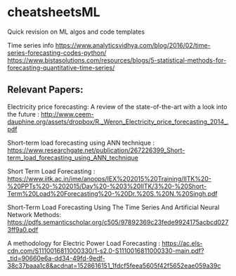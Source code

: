 # cheatsheetsML
Quick revision on ML algos and code templates

Time series info
https://www.analyticsvidhya.com/blog/2016/02/time-series-forecasting-codes-python/
https://www.bistasolutions.com/resources/blogs/5-statistical-methods-for-forecasting-quantitative-time-series/

## Relevant Papers: 

Electricity price forecasting: A review of the state-of-the-art
with a look into the future : http://www.ceem-dauphine.org/assets/dropbox/R._Weron_Electricity_price_forecasting_2014_.pdf

Short-term load forecasting using ANN technique : https://www.researchgate.net/publication/267226399_Short-term_load_forecasting_using_ANN_technique

Short Term Load Forecasting : https://www.iitk.ac.in/ime/anoops/IEX%202015%20Training/IITK%20-%20PPTs%20-%202015/Day%20-%203%20IITK/3%20-%20Short-Term%20Load%20Forecasting%20-%20Dr.%20S.%20N.%20Singh.pdf

Short-Term Load Forecasting Using The Time Series And
Artificial Neural Network Methods: https://pdfs.semanticscholar.org/c505/97892369c23fede9924175acbcd0273ff9a0.pdf

A methodology for Electric Power Load Forecasting : https://ac.els-cdn.com/S1110016811000330/1-s2.0-S1110016811000330-main.pdf?_tid=90660e6a-dd34-49fd-9edf-38c37baaa1c8&acdnat=1528616151_1fdcf5feea5605f42f5652eae059a39c

